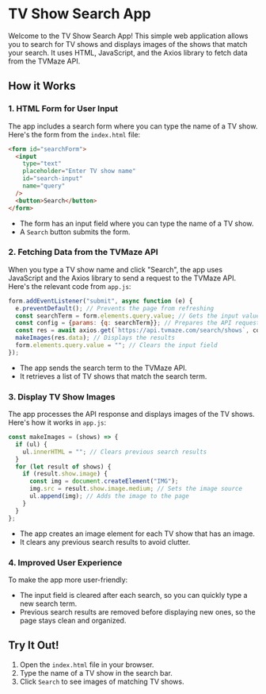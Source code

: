 # TV Show Search App

Welcome to the TV Show Search App! This simple web application allows you to search for TV shows and displays images of the shows that match your search. It uses HTML, JavaScript, and the Axios library to fetch data from the TVMaze API.

## How it Works

### 1. HTML Form for User Input

The app includes a search form where you can type the name of a TV show. Here's the form from the `index.html` file:

```html
<form id="searchForm">
  <input
    type="text"
    placeholder="Enter TV show name"
    id="search-input"
    name="query"
  />
  <button>Search</button>
</form>
```

- The form has an input field where you can type the name of a TV show.
- A `Search` button submits the form.

### 2. Fetching Data from the TVMaze API

When you type a TV show name and click "Search", the app uses JavaScript and the Axios library to send a request to the TVMaze API. Here's the relevant code from `app.js`:

```js
form.addEventListener("submit", async function (e) {
  e.preventDefault(); // Prevents the page from refreshing
  const searchTerm = form.elements.query.value; // Gets the input value
  const config = {params: {q: searchTerm}}; // Prepares the API request
  const res = await axios.get(`https://api.tvmaze.com/search/shows`, config); // Fetches data
  makeImages(res.data); // Displays the results
  form.elements.query.value = ""; // Clears the input field
});
```

- The app sends the search term to the TVMaze API.
- It retrieves a list of TV shows that match the search term.

### 3. Display TV Show Images

The app processes the API response and displays images of the TV shows. Here's how it works in `app.js`:

```js
const makeImages = (shows) => {
  if (ul) {
    ul.innerHTML = ""; // Clears previous search results
  }
  for (let result of shows) {
    if (result.show.image) {
      const img = document.createElement("IMG");
      img.src = result.show.image.medium; // Sets the image source
      ul.append(img); // Adds the image to the page
    }
  }
};
```

- The app creates an image element for each TV show that has an image.
- It clears any previous search results to avoid clutter.

### 4. Improved User Experience

To make the app more user-friendly:

- The input field is cleared after each search, so you can quickly type a new search term.
- Previous search results are removed before displaying new ones, so the page stays clean and organized.

## Try It Out!

1. Open the `index.html` file in your browser.
2. Type the name of a TV show in the search bar.
3. Click `Search` to see images of matching TV shows.
